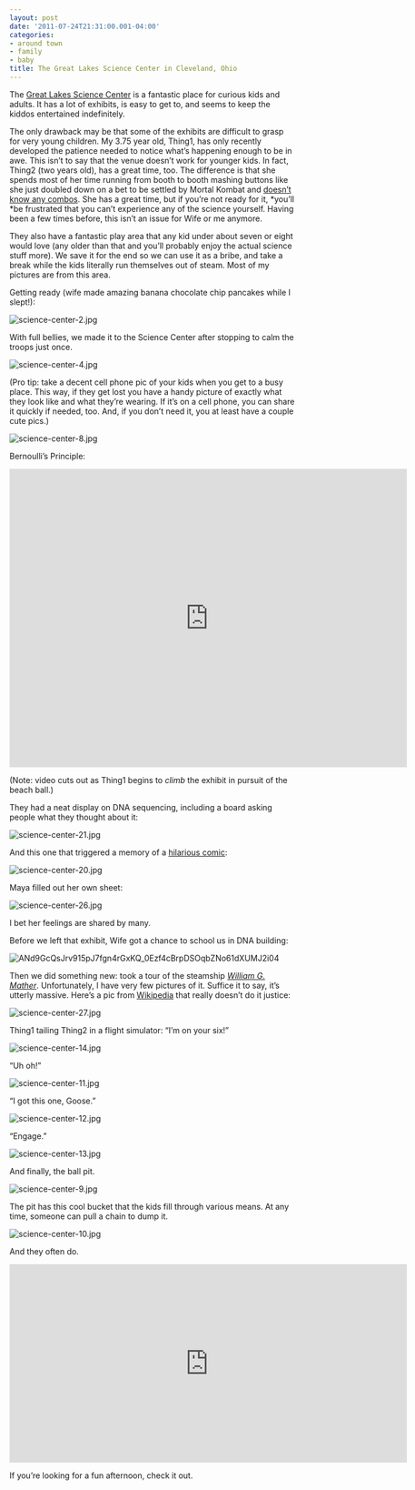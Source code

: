 ```yaml
---
layout: post
date: '2011-07-24T21:31:00.001-04:00'
categories:
- around town
- family
- baby
title: The Great Lakes Science Center in Cleveland, Ohio
---
```


The [Great Lakes Science Center](http://www.glsc.org/) is a fantastic place for curious kids and adults. It has a lot of exhibits, is easy to get to, and seems to keep the kiddos entertained indefinitely. 

The only drawback may be that some of the exhibits are difficult to grasp for very young children. My 3.75 year old, Thing1, has only recently developed the patience needed to notice what’s happening enough to be in awe. This isn’t to say that the venue doesn’t work for younger kids. In fact, Thing2 (two years old), has a great time, too. The difference is that she spends most of her time running from booth to booth mashing buttons like she just doubled down on a bet to be settled by Mortal Kombat and [doesn’t know any combos](http://en.wikipedia.org/wiki/Eddy_Gordo#Other_appearances). She has a great time, but if you’re not ready for it, *you’ll *be frustrated that you can’t experience any of the science yourself. Having been a few times before, this isn’t an issue for Wife or me anymore.

They also have a fantastic play area that any kid under about seven or eight would love (any older than that and you’ll probably enjoy the actual science stuff more). We save it for the end so we can use it as a bribe, and take a break while the kids literally run themselves out of steam. Most of my pictures are from this area.

Getting ready (wife made amazing banana chocolate chip pancakes while I slept!):  

![science-center-2.jpg](/assets/2011/science-center-2.jpg)  

With full bellies, we made it to the Science Center after stopping to calm the troops just once.   

![science-center-4.jpg](/assets/2011/science-center-4.jpg)

(Pro tip: take a decent cell phone pic of your kids when you get to a busy place. This way, if they get lost you have a handy picture of exactly what they look like and what they’re wearing. If it’s on a cell phone, you can share it quickly if needed, too. And, if you don’t need it, you at least have a couple cute pics.)  

![science-center-8.jpg](/assets/2011/science-center-8.jpg)  

Bernoulli’s Principle:  

<iframe width="700" height="525" src="https://www.youtube.com/embed/waMs2z5AL-M" title="Bernoulli&#39;s Principle - Floating ball at the Cleveland Science Center" frameborder="0" allow="accelerometer; autoplay; clipboard-write; encrypted-media; gyroscope; picture-in-picture; web-share" allowfullscreen></iframe>

(Note: video cuts out as Thing1 begins to *climb* the exhibit in pursuit of the beach ball.)

They had a neat display on DNA sequencing, including a board asking people what they thought about it:

![science-center-21.jpg](/assets/2011/science-center-21.jpg)

And this one that triggered a memory of a [hilarious comic](http://hyperboleandahalf.blogspot.com/2010/04/alot-is-better-than-you-at-everything.html):

![science-center-20.jpg](/assets/2011/science-center-20.jpg)    

Maya filled out her own sheet:  

![science-center-26.jpg](/assets/2011/science-center-26.jpg)  

I bet her feelings are shared by many. 

Before we left that exhibit, Wife got a chance to school us in DNA building:  

![ANd9GcQsJrv915pJ7fgn4rGxKQ_0Ezf4cBrpDSOqbZNo61dXUMJ2i04](/assets/2011/science-center-16.jpg)

Then we did something new: took a tour of the steamship [*William G. Mather*](http://www.glsc.org/mather_museum.php). Unfortunately, I have very few pictures of it. Suffice it to say, it’s utterly massive. Here’s a pic from [Wikipedia](http://en.wikipedia.org/wiki/Steamship_William_G._Mather_Maritime_Museum) that really doesn’t do it justice:

![science-center-27.jpg](/assets/2011/science-center-27.jpg)  

Thing1 tailing Thing2 in a flight simulator: “I’m on your six!”

![science-center-14.jpg](/assets/2011/science-center-14.jpg)

“Uh oh!”

![science-center-11.jpg](/assets/2011/science-center-11.jpg)

“I got this one, Goose.”

![science-center-12.jpg](/assets/2011/science-center-12.jpg)

“Engage.”

![science-center-13.jpg](/assets/2011/science-center-13.jpg)

And finally, the ball pit.

![science-center-9.jpg](/assets/2011/science-center-9.jpg)

The pit has this cool bucket that the kids fill through various means. At any time, someone can pull a chain to dump it.

![science-center-10.jpg](/assets/2011/science-center-10.jpg)    

And they often do.  

<iframe width="700" height="349" src="https://www.youtube.com/embed/A9DcTuyPNVI" title="And They All Fall Down" frameborder="0" allow="accelerometer; autoplay; clipboard-write; encrypted-media; gyroscope; picture-in-picture; web-share" allowfullscreen></iframe>

If you’re looking for a fun afternoon, check it out.